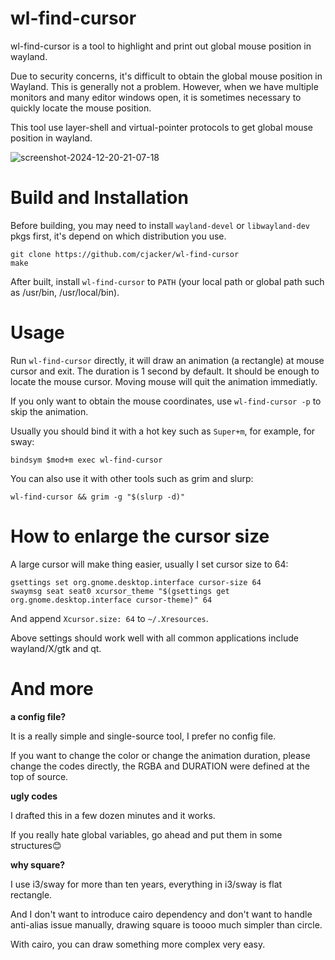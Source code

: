 # wl-find-cursor
wl-find-cursor is a tool to highlight and print out global mouse position in wayland.

Due to security concerns, it's difficult to obtain the global mouse position in Wayland. 
This is generally not a problem. However, when we have multiple monitors and many editor windows open, 
it is sometimes necessary to quickly locate the mouse position.

This tool use layer-shell and virtual-pointer protocols to get global mouse position in wayland.

![screenshot-2024-12-20-21-07-18](https://github.com/user-attachments/assets/daac6cb8-b9e5-4a35-ab90-8367342c23fd)


# Build and Installation

Before building, you may need to install `wayland-devel` or `libwayland-dev` pkgs first, it's depend on which distribution you use.

```
git clone https://github.com/cjacker/wl-find-cursor
make
```

After built, install `wl-find-cursor` to `PATH` (your local path or global path such as /usr/bin, /usr/local/bin).

# Usage

Run `wl-find-cursor` directly, it will draw an animation (a rectangle) at mouse cursor and exit. The duration is 1 second by default. It should be enough to locate the mouse cursor. Moving mouse will quit the animation immediatly.

If you only want to obtain the mouse coordinates, use `wl-find-cursor -p` to skip the animation.

Usually you should bind it with a hot key such as `Super+m`, for example, for sway:

```
bindsym $mod+m exec wl-find-cursor
```

You can also use it with other tools such as grim and slurp:

```
wl-find-cursor && grim -g "$(slurp -d)"
```

# How to enlarge the cursor size

A large cursor will make thing easier, usually I set cursor size to 64:

```
gsettings set org.gnome.desktop.interface cursor-size 64
swaymsg seat seat0 xcursor_theme "$(gsettings get org.gnome.desktop.interface cursor-theme)" 64
```

And append `Xcursor.size: 64` to `~/.Xresources`.

Above settings should work well with all common applications include wayland/X/gtk and qt.

# And more

**a config file?**

It is a really simple and single-source tool, I prefer no config file. 

If you want to change the color or change the animation duration, please change the codes directly, the RGBA and DURATION were defined at the top of source.

**ugly codes**

I drafted this in a few dozen minutes and it works.

If you really hate global variables, go ahead and put them in some structures😊️

**why square?**

I use i3/sway for more than ten years, everything in i3/sway is flat rectangle.

And I don't want to introduce cairo dependency and don't want to handle anti-alias issue manually, drawing square is toooo much simpler than circle.

With cairo, you can draw something more complex very easy.


